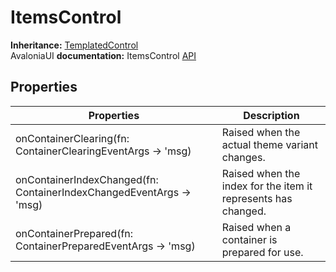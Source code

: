 # ItemsControl

**Inheritance:** [TemplatedControl](templatedcontrol.md)\
AvaloniaUI **documentation:** ItemsControl [API](https://reference.avaloniaui.net/api/Avalonia.Controls/ItemsControl/)

## Properties

| Properties                                                          | Description                                                   |
| ------------------------------------------------------------------- | ------------------------------------------------------------- |
| onContainerClearing(fn: ContainerClearingEventArgs -> 'msg)         | Raised when the actual theme variant changes.                 |
| onContainerIndexChanged(fn: ContainerIndexChangedEventArgs -> 'msg) | Raised when the index for the item it represents has changed. |
| onContainerPrepared(fn: ContainerPreparedEventArgs -> 'msg)         | Raised when a container is prepared for use.                  |
